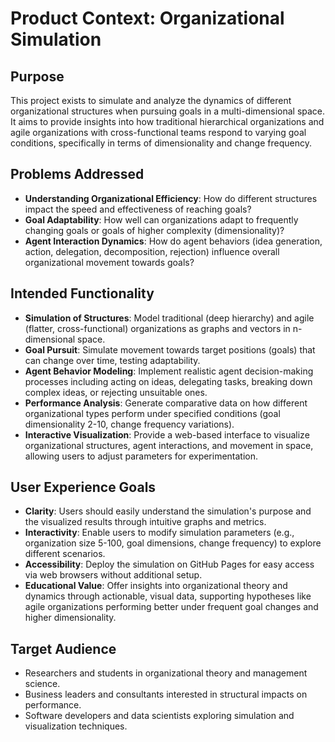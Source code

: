 # Product Context: Organizational Simulation

## Purpose
This project exists to simulate and analyze the dynamics of different organizational structures when pursuing goals in a multi-dimensional space. It aims to provide insights into how traditional hierarchical organizations and agile organizations with cross-functional teams respond to varying goal conditions, specifically in terms of dimensionality and change frequency.

## Problems Addressed
- **Understanding Organizational Efficiency**: How do different structures impact the speed and effectiveness of reaching goals?
- **Goal Adaptability**: How well can organizations adapt to frequently changing goals or goals of higher complexity (dimensionality)?
- **Agent Interaction Dynamics**: How do agent behaviors (idea generation, action, delegation, decomposition, rejection) influence overall organizational movement towards goals?

## Intended Functionality
- **Simulation of Structures**: Model traditional (deep hierarchy) and agile (flatter, cross-functional) organizations as graphs and vectors in n-dimensional space.
- **Goal Pursuit**: Simulate movement towards target positions (goals) that can change over time, testing adaptability.
- **Agent Behavior Modeling**: Implement realistic agent decision-making processes including acting on ideas, delegating tasks, breaking down complex ideas, or rejecting unsuitable ones.
- **Performance Analysis**: Generate comparative data on how different organizational types perform under specified conditions (goal dimensionality 2-10, change frequency variations).
- **Interactive Visualization**: Provide a web-based interface to visualize organizational structures, agent interactions, and movement in space, allowing users to adjust parameters for experimentation.

## User Experience Goals
- **Clarity**: Users should easily understand the simulation's purpose and the visualized results through intuitive graphs and metrics.
- **Interactivity**: Enable users to modify simulation parameters (e.g., organization size 5-100, goal dimensions, change frequency) to explore different scenarios.
- **Accessibility**: Deploy the simulation on GitHub Pages for easy access via web browsers without additional setup.
- **Educational Value**: Offer insights into organizational theory and dynamics through actionable, visual data, supporting hypotheses like agile organizations performing better under frequent goal changes and higher dimensionality.

## Target Audience
- Researchers and students in organizational theory and management science.
- Business leaders and consultants interested in structural impacts on performance.
- Software developers and data scientists exploring simulation and visualization techniques.
